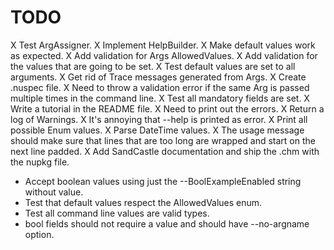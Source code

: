 # TODO 

X Test ArgAssigner.
X Implement HelpBuilder.
X Make default values work as expected.
X Add validation for Args AllowedValues.
X Add validation for the values that are going to be set.
X Test default values are set to all arguments.
X Get rid of Trace messages generated from Args.
X Create .nuspec file.
X Need to throw a validation error if the same Arg is passed multiple times in the command line.
X Test all mandatory fields are set.
X Write a tutorial in the README file.
X Need to print out the errors.
X Return a log of Warnings.
X It's annoying that --help is printed as error.
X Print all possible Enum values.
X Parse DateTime values.
X The usage message should make sure that lines that are too long are wrapped and start on the next line padded.
X Add SandCastle documentation and ship the .chm with the nupkg file.
- Accept boolean values using just the --BoolExampleEnabled string without value.
- Test that default values respect the AllowedValues enum.
- Test all command line values are valid types.
- bool fields should not require a value and should have --no-argname option.

